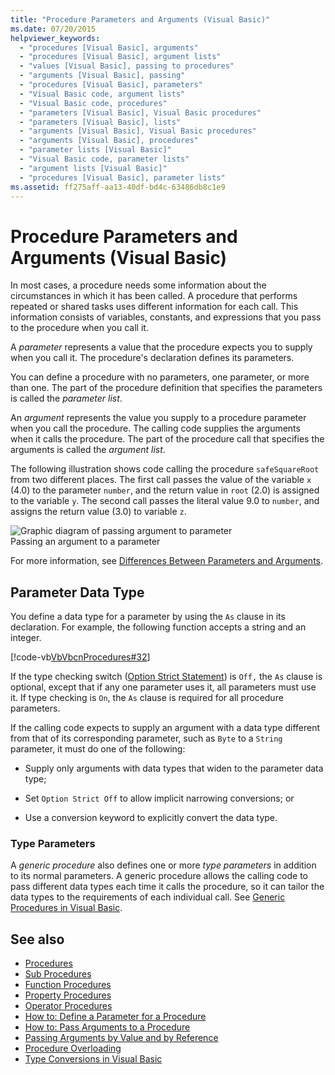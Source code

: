 ```yaml
---
title: "Procedure Parameters and Arguments (Visual Basic)"
ms.date: 07/20/2015
helpviewer_keywords: 
  - "procedures [Visual Basic], arguments"
  - "procedures [Visual Basic], argument lists"
  - "values [Visual Basic], passing to procedures"
  - "arguments [Visual Basic], passing"
  - "procedures [Visual Basic], parameters"
  - "Visual Basic code, argument lists"
  - "Visual Basic code, procedures"
  - "parameters [Visual Basic], Visual Basic procedures"
  - "parameters [Visual Basic], lists"
  - "arguments [Visual Basic], Visual Basic procedures"
  - "arguments [Visual Basic], procedures"
  - "parameter lists [Visual Basic]"
  - "Visual Basic code, parameter lists"
  - "argument lists [Visual Basic]"
  - "procedures [Visual Basic], parameter lists"
ms.assetid: ff275aff-aa13-40df-bd4c-63486db8c1e9
---
```

# Procedure Parameters and Arguments (Visual Basic)
In most cases, a procedure needs some information about the circumstances in which it has been called. A procedure that performs repeated or shared tasks uses different information for each call. This information consists of variables, constants, and expressions that you pass to the procedure when you call it.  
  
 A *parameter* represents a value that the procedure expects you to supply when you call it. The procedure's declaration defines its parameters.  
  
 You can define a procedure with no parameters, one parameter, or more than one. The part of the procedure definition that specifies the parameters is called the *parameter list*.  
  
 An *argument* represents the value you supply to a procedure parameter when you call the procedure. The calling code supplies the arguments when it calls the procedure. The part of the procedure call that specifies the arguments is called the *argument list*.  
  
 The following illustration shows code calling the procedure `safeSquareRoot` from two different places. The first call passes the value of the variable `x` (4.0) to the parameter `number`, and the return value in `root` (2.0) is assigned to the variable `y`. The second call passes the literal value 9.0 to `number`, and assigns the return value (3.0) to variable `z`.  
  
 ![Graphic diagram of passing argument to parameter](./media/parametersargue.gif "ParametersArgue")  
Passing an argument to a parameter  
  
 For more information, see [Differences Between Parameters and Arguments](./differences-between-parameters-and-arguments.md).  
  
## Parameter Data Type  
 You define a data type for a parameter by using the `As` clause in its declaration. For example, the following function accepts a string and an integer.  
  
 [!code-vb[VbVbcnProcedures#32](~/samples/snippets/visualbasic/VS_Snippets_VBCSharp/VbVbcnProcedures/VB/Class1.vb#32)]  
  
 If the type checking switch ([Option Strict Statement](../../../../visual-basic/language-reference/statements/option-strict-statement.md)) is `Off,` the `As` clause is optional, except that if any one parameter uses it, all parameters must use it. If type checking is `On`, the `As` clause is required for all procedure parameters.  
  
 If the calling code expects to supply an argument with a data type different from that of its corresponding parameter, such as `Byte` to a `String` parameter, it must do one of the following:  
  
-   Supply only arguments with data types that widen to the parameter data type;  
  
-   Set `Option Strict Off` to allow implicit narrowing conversions; or  
  
-   Use a conversion keyword to explicitly convert the data type.  
  
### Type Parameters  
 A *generic procedure* also defines one or more *type parameters* in addition to its normal parameters. A generic procedure allows the calling code to pass different data types each time it calls the procedure, so it can tailor the data types to the requirements of each individual call. See [Generic Procedures in Visual Basic](../../../../visual-basic/programming-guide/language-features/data-types/generic-procedures.md).  
  
## See also
- [Procedures](./index.md)
- [Sub Procedures](./sub-procedures.md)
- [Function Procedures](./function-procedures.md)
- [Property Procedures](./property-procedures.md)
- [Operator Procedures](./operator-procedures.md)
- [How to: Define a Parameter for a Procedure](./how-to-define-a-parameter-for-a-procedure.md)
- [How to: Pass Arguments to a Procedure](./how-to-pass-arguments-to-a-procedure.md)
- [Passing Arguments by Value and by Reference](./passing-arguments-by-value-and-by-reference.md)
- [Procedure Overloading](./procedure-overloading.md)
- [Type Conversions in Visual Basic](../../../../visual-basic/programming-guide/language-features/data-types/type-conversions.md)
